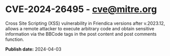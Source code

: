 # CVE-2024-26495 - cve@mitre.org

Cross Site Scripting (XSS) vulnerability in Friendica versions after v.2023.12, allows a remote attacker to execute arbitrary code and obtain sensitive information via the BBCode tags in the post content and post comments function.

**Publish date:** 2024-04-03
